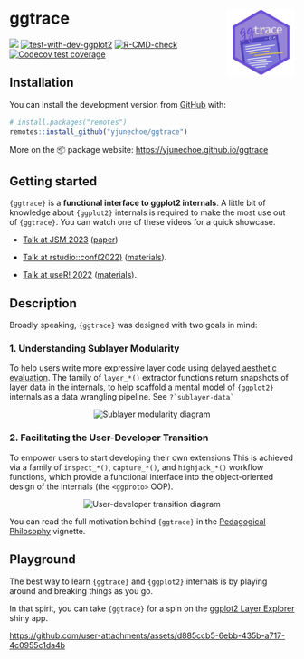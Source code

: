 <!-- README.md is generated from README.Rmd. Please edit that file -->

# ggtrace <img class="logo" src="man/figures/logo.png" align="right" style="width:120px;" />

<!-- badges: start -->

[![](https://img.shields.io/badge/devel%20version-0.7.7-gogreen.svg)](https://github.com/yjunechoe/ggtrace)
[![test-with-dev-ggplot2](https://github.com/yjunechoe/ggtrace/actions/workflows/test-with-dev-ggplot2.yaml/badge.svg)](https://github.com/yjunechoe/ggtrace/actions/workflows/test-with-dev-ggplot2.yaml)
[![R-CMD-check](https://github.com/yjunechoe/ggtrace/actions/workflows/R-CMD-check.yaml/badge.svg)](https://github.com/yjunechoe/ggtrace/actions/workflows/R-CMD-check.yaml)
[![Codecov test
coverage](https://codecov.io/gh/yjunechoe/ggtrace/graph/badge.svg)](https://app.codecov.io/gh/yjunechoe/ggtrace)
<!-- badges: end -->

## Installation

You can install the development version from
[GitHub](https://github.com/yjunechoe/ggtrace/) with:

``` r
# install.packages("remotes")
remotes::install_github("yjunechoe/ggtrace")
```

More on the 📦 package website: <https://yjunechoe.github.io/ggtrace>

## Getting started

`{ggtrace}` is a **functional interface to ggplot2 internals**. A little
bit of knowledge about `{ggplot2}` internals is required to make the
most use out of `{ggtrace}`. You can watch one of these videos for a
quick showcase.

- [Talk at JSM 2023](https://youtu.be/613Q0j6Kjm0?feature=shared)
  ([paper](https://yjunechoe.github.io/static/papers/Choe_2022_SublayerGG.pdf))

- [Talk at
  rstudio::conf(2022)](https://www.youtube.com/watch?v=dUBnitXf5mk&list=PL9HYL-VRX0oTOwqzVtL_q5T8MNrzn0mdH&index=38)
  ([materials](https://github.com/yjunechoe/ggtrace-rstudioconf2022)).

- [Talk at useR!
  2022](https://www.youtube.com/watch?v=2JX8zu4QxMg&t=2959s)
  ([materials](https://github.com/yjunechoe/ggtrace-user2022)).

## Description

Broadly speaking, `{ggtrace}` was designed with two goals in mind:

### 1. Understanding Sublayer Modularity

To help users write more expressive layer code using [delayed aesthetic
evaluation](https://ggplot2.tidyverse.org/reference/aes_eval.html). The
family of `layer_*()` extractor functions return snapshots of layer data
in the internals, to help scaffold a mental model of `{ggplot2}`
internals as a data wrangling pipeline. See `` ?`sublayer-data` ``

<p align="center">

<img src="https://i.imgur.com/OlLmz8r.png" width="550" alt="Sublayer modularity diagram">
</p>

### 2. Facilitating the User-Developer Transition

To empower users to start developing their own extensions This is
achieved via a family of `inspect_*()`, `capture_*()`, and
`highjack_*()` workflow functions, which provide a functional interface
into the object-oriented design of the internals (the `<ggproto>` OOP).

<p align="center">

<img src="https://i.imgur.com/kpTffyw.jpg" width="450" alt="User-developer transition diagram">
</p>

You can read the full motivation behind `{ggtrace}` in the [Pedagogical
Philosophy](https://yjunechoe.github.io/ggtrace/articles/pedagogical-philosophy.html)
vignette.

## Playground

The best way to learn `{ggtrace}` and `{ggplot2}` internals is by
playing around and breaking things as you go.

In that spirit, you can take `{ggtrace}` for a spin on the [ggplot2
Layer Explorer](https://yjunechoe.github.io/ggplot2-layer-explorer/)
shiny app.

<https://github.com/user-attachments/assets/d885ccb5-6ebb-435b-a717-4c0955c1da4b>
